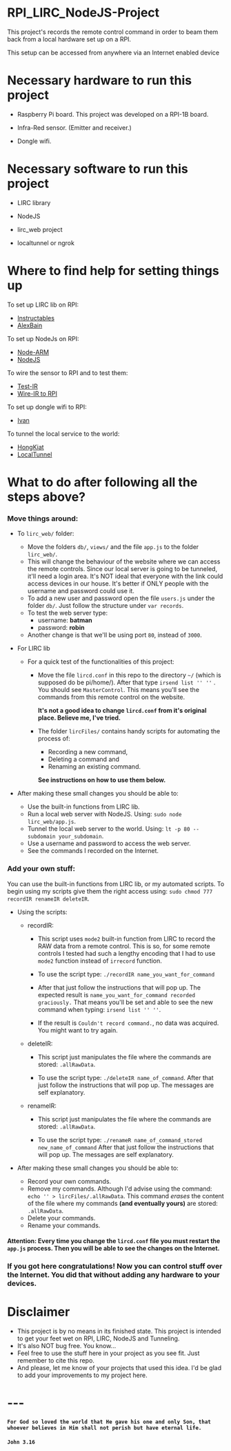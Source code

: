 # RPI_LIRC_NodeJS-Project
This project's records the remote control command in order to beam them back from a local hardware set up on a RPI.

This setup can be accessed from anywhere via an Internet enabled device

# Necessary hardware to run this project
  * Raspberry Pi board. This project was developed on a RPI-1B board.

  * Infra-Red sensor. (Emitter and receiver.)

  * Dongle wifi.

# Necessary software to run this project
  * LIRC library

  * NodeJS

  * lirc_web project

  * localtunnel or ngrok

# Where to find help for setting things up
To set up LIRC lib on RPI:
  * [Instructables](http://www.instructables.com/id/How-To-Useemulate-remotes-with-Arduino-and-Raspber/?ALLSTEPS)
  * [AlexBain](http://alexba.in/blog/2013/01/06/setting-up-lirc-on-the-raspberrypi/)

To set up NodeJs on RPI:
  * [Node-ARM](http://node-arm.herokuapp.com/)
  * [NodeJS](http://weworkweplay.com/play/raspberry-pi-nodejs/)

To wire the sensor to RPI and to test them:
  * [Test-IR](https://learn.adafruit.com/ir-sensor/testing-an-ir-sensor)
  * [Wire-IR to RPI](http://randomtutor.blogspot.com.br/2013/01/web-based-ir-remote-on-raspberry-pi.html)

To set up dongle wifi to RPI:
  * [Ivan](http://ivanx.com/raspberrypi/raspberrypi_wifi.html)

To tunnel the local service to the world:
  * [HongKiat](http://www.hongkiat.com/blog/accessible-local-web-server/)
  * [LocalTunnel](https://github.com/localtunnel/localtunnel)

# What to do after following all the steps above?
### Move things around:
  * To `lirc_web/` folder:
    * Move the folders `db/`, `views/` and the file `app.js` to the folder `lirc_web/`.
    * This will change the behaviour of the website where we can access the remote controls. Since our local server is going to be tunneled, it'll need a login area. It's NOT ideal that everyone with the link could access devices in our house. It's better if ONLY people with the username and password could use it.
    * To add a new user and password open the file `users.js` under the folder `db/`. Just follow the structure under `var records`.
    * To test the web server type:
      * username: **batman**
      * password: **robin**
    * Another change is that we'll be using port `80`, instead of `3000`.

  * For LIRC lib
    * For a quick test of the functionalities of this project:
      * Move the file `lircd.conf` in this repo to the directory `~/` (which is supposed do be pi/home/).
      After that type `irsend list '' ''` . You should see `MasterControl`. This means you'll see the commands from this remote control on the website.

        **It's not a good idea to change `lircd.conf` from it's original place. Believe me, I've tried.**

      * The folder `lircFiles/` contains handy scripts for automating the process of:
          - Recording a new command,
          - Deleting a command and
          - Renaming an existing command.

          **See instructions on how to use them below.**

  * After making these small changes you should be able to:
    - Use the built-in functions from LIRC lib.
    - Run a local web server with NodeJS. Using: `sudo node lirc_web/app.js`.
    - Tunnel the local web server to the world. Using: `lt -p 80 --subdomain your_subdomain`.
    - Use a username and password to access the web server.
    - See the commands I recorded on the Internet.

### Add your own stuff:
You can use the built-in functions from LIRC lib, or my automated scripts. To begin using my scripts give them the right access using: `sudo chmod 777 recordIR renameIR deleteIR`.

  * Using the scripts:
    * recordIR:

      * This script uses `mode2` built-in function from LIRC to record the RAW data from a remote control. This is so, for some remote controls I tested had such a lengthy encoding that I had to use `mode2` function instead of `irrecord` function.

      * To use the script type: `./recordIR name_you_want_for_command`
      * After that just follow the instructions that will pop up. The expected result is `name_you_want_for_command recorded graciously.` That means you'll be set and able to see the new command when typing: `irsend list '' ''`.
      * If the result is `Couldn't record command.`, no data was acquired. You might want to try again.

    * deleteIR:
      * This script just manipulates the file where the commands are stored: `.allRawData`.

      * To use the script type: `./deleteIR name_of_command`. After that just follow the instructions that will pop up. The messages are self explanatory.

    * renameIR:
      * This script just manipulates the file where the commands are stored: `.allRawData`.

      * To use the script type: `./renameR name_of_command_stored new_name_of_command` After that just follow the instructions that will pop up. The messages are self explanatory.

  * After making these small changes you should be able to:
    - Record your own commands.
    - Remove my commands. Although I'd advise using the command: `echo '' > lircFiles/.allRawData`. This command *erases* the content of the file where my commands **(and eventually yours)** are stored: `.allRawData`.
    - Delete your commands.
    - Rename your commands.

#### Attention: Every time you change the `lircd.conf` file you must restart the `app.js` process. Then you will be able to see the changes on the Internet.

### If you got here congratulations! Now you can control stuff over the Internet. You did that without adding any hardware to your devices.

# Disclaimer
  * This project is by no means in its finished state. This project is intended to get your feet wet on RPI, LIRC, NodeJS and Tunneling.
  * It's also NOT bug free. You know...
  * Feel free to use the stuff here in your project as you see fit. Just remember to cite this repo.
  * And please, let me know of your projects that used this idea. I'd be glad to add your improvements to my project here.

# ---
#### `For God so loved the world that He gave his one and only Son, that whoever believes in Him shall not perish but have eternal life.`
#### `John 3.16`
